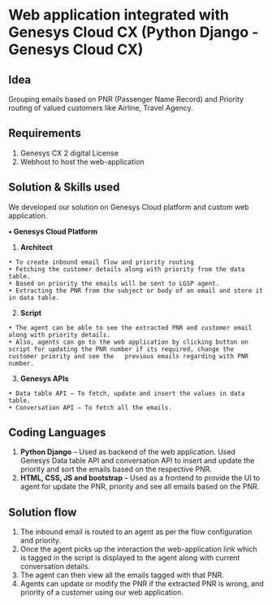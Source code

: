 # Web application integrated with Genesys Cloud CX (Python Django - Genesys Cloud CX)

Idea
----
Grouping emails based on PNR (Passenger Name Record) and Priority routing of valued customers like Airline, Travel Agency.

Requirements
------------
  1.	Genesys CX 2 digital License 
  2.	Webhost to host the web-application
  
Solution & Skills used
----------------------
We developed our solution on Genesys Cloud platform and custom web application.

**•	Genesys Cloud Platform**
  1. **Architect** 
  
    • To create inbound email flow and priority routing 
    • Fetching the customer details along with priority from the data table.
    • Based on priority the emails will be sent to LGSP agent.
    • Extracting the PNR from the subject or body of an email and store it in data table.

  2. **Script** 

    • The agent can be able to see the extracted PNR and customer email along with priority details.
    • Also, agents can go to the web application by clicking button on script for updating the PNR number if its required, change the customer priority and see the   previous emails regarding with PNR number.

  3. **Genesys APIs**

    • Data table API – To fetch, update and insert the values in data table.
    • Conversation API – To fetch all the emails.

Coding Languages
----------------
1. **Python Django** – Used as backend of the web application. Used Genesys Data table API and conversation API to insert and update the priority and sort the emails based on    the respective PNR.
2. **HTML, CSS, JS and bootstrap** – Used as a frontend to provide the UI to agent for update the PNR, priority and see all emails based on the PNR.

Solution flow
-------------
1. The inbound email is routed to an agent as per the flow configuration and priority.
2. Once the agent picks up the interaction the web-application link which is tagged in the script is displayed to the agent along with current conversation details. 
3. The agent can then view all the emails tagged with that PNR. 
4. Agents can update or modify the PNR if the extracted PNR is wrong, and priority of a customer using our web application.




